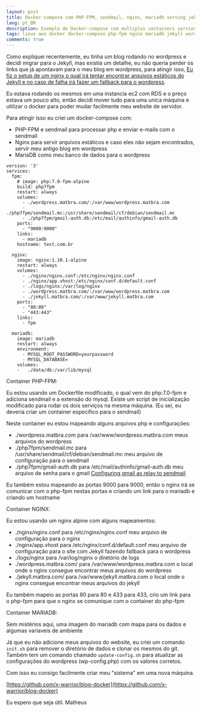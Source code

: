 ```yaml
---
layout: post
title: Docker-compose com PHP-FPM, sendmail, nginx, mariadb serving jekyll e wordpress
lang: pt_BR
description: Exemplo de Docker-compose com multiplos containers servindo wordpress e jekyll
tags: linux aws docker docker-compose php-fpm nginx mariadb jekyll wordpress ec2 lightsail rds
comments: true
--- 
```


Como expliquei recentemente, eu tinha um blog rodando no wordpress e decidi migrar para o Jekyll, mas existia um detalhe, eu não queria perder os links que já apontavam para o meu blog em wordpress, para atingir isso, [Eu fiz o setup de um nginx o qual irá tentar encontrar arquivos estáticos do Jekyll e no caso de falha irá fazer um fallback para o wordpress](http://www.matbra.com/2016/12/22/nginx-redirect-multiserver.html).

Eu estava rodando os mesmos em uma instancia ec2 com RDS e o preço estava um pouco alto, então decidi mover tudo para uma unica máquina e utilizar o docker para poder mudar facilmente meu website de servidor.

Para atingir isso eu criei um docker-compose com:
- PHP-FPM e sendmail para processar php e enviar e-mails com o sendmail
- Nginx para servir arquivos estáticos e caso eles não sejam encontrados, servir meu antigo blog em wordpress
- MariaDB como meu banco de dados para o wordpress

```
version: '3'
services:
  fpm:
    # image: php:7.0-fpm-alpine
    build: php7fpm
    restart: always
    volumes:
      - ./wordpress.matbra.com/:/var/www/wordpress.matbra.com
      - ./php7fpm/sendmail.mc:/usr/share/sendmail/cf/debian/sendmail.mc
      - ./php7fpm/gmail-auth.db:/etc/mail/authinfo/gmail-auth.db
    ports:
      - "9000:9000"
    links:
      - mariadb 
    hostname: test.com.br
  
  nginx:
    image: nginx:1.10.1-alpine
    restart: always
    volumes:
      - ./nginx/nginx.conf:/etc/nginx/nginx.conf
      - ./nginx/app.vhost:/etc/nginx/conf.d/default.conf
      - ./logs/nginx:/var/log/nginx
      - ./wordpress.matbra.com/:/var/www/wordpress.matbra.com
      - ./jekyll.matbra.com/:/var/www/jekyll.matbra.com
    ports:
      - "80:80"
      - "443:443"
    links:
      - fpm

  mariadb:
    image: mariadb
    restart: always
    environment:
      - MYSQL_ROOT_PASSWORD=yourpassword
      - MYSQL_DATABASE=
    volumes:
    -   ./data/db:/var/lib/mysql
```

Container PHP-FPM:

Eu estou usando um Dockerfile modificado, o qual vem do php:7.0-fpm e adiciona sendmail e a extensão do mysql. Existe um script de inicialização modificado para rodar os dois serviços na mesma máquina. (Eu sei, eu deveria criar um container especifico para o sendmail)

Neste container eu estou mapeando alguns arquivos php e configurações:
- ./wordpress.matbra.com para /var/www/wordpress.matbra.com meus arquivos do wordpress
- ./php7fpm/sendmail.mc para /usr/share/sendmail/cf/debian/sendmail.mc meu arquivo de configuração para o sendmail
- ./php7fpm/gmail-auth.db para /etc/mail/authinfo/gmail-auth.db meu arquivo de senha para o gmail [Configuring gmail as relay to sendmail](https://linuxconfig.org/configuring-gmail-as-sendmail-email-relay)

Eu também estou mapeando as portas 9000 para 9000, então o nginx irá se comunicar com o php-fpm nestas portas e criando um link para o mariadb e criando um hostname

Container NGINX:

Eu estou usando um nginx alpine com alguns mapeamentos:
- ./nginx/nginx.conf para /etc/nginx/nginx.conf meu arquivo de configuração para o nginx
- ./nginx/app.vhost para /etc/nginx/conf.d/default.conf meu arquivo de configuração para o site com Jekyll fazendo fallback para o wordpress
- ./logs/nginx para /var/log/nginx o diretório de logs
- ./wordpress.matbra.com/ para /var/www/wordpress.matbra.com o local onde o nginx consegue encontrar meus arquivos do wordpress
- ./jekyll.matbra.com/ para /var/www/jekyll.matbra.com o local onde o nginx consegue encontrar meus arquivos do jekyll

Eu também mapeio as portas 80 para 80 e 433 para 433, crio um link para o php-fpm para que o nginx se comunique com o container do php-fpm

Container MARIADB:

Sem mistérios aqui, uma imagem do mariadb com mapa para os dados e algumas variaveis de ambiente

Já que eu não adicione meus arquivos do website, eu criei um comando `init.sh` para remover o diretório de dados e clonar os mesmos do git. Também tem um comando chamado `update-config.sh` para atualizar as configurações do wordpress (wp-config.php) com os valores corretos.

Com isso eu consigo facilmente criar meu "sistema" em uma nova máquina.

[https://github.com/x-warrior/blog-docker](https://github.com/x-warrior/blog-docker)

Eu espero que seja útil.
Matheus